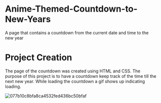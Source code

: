 # Anime-Themed-Countdown-to-New-Years
A page that contains a countdown from the current date and time to the new year

# Project Creation
The page of the countdown was created using HTML and CSS.
The purpose of this project is to have a countdown keep track of the time till the next new year.
While loading the countdown a gif shows up indicating loading.

![077b10c8bfa8ca4532fed436bc50bfaf](https://user-images.githubusercontent.com/94202784/177886483-c37632dd-b298-4fe4-878c-0d9d804e8b89.jpg)
